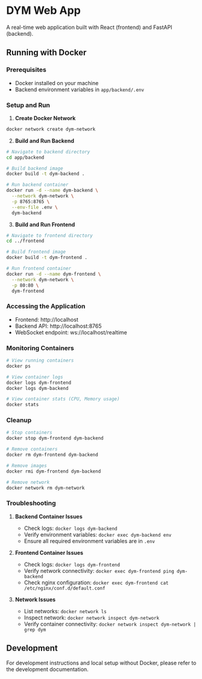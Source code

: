 # DYM Web App

A real-time web application built with React (frontend) and FastAPI (backend).

## Running with Docker

### Prerequisites

- Docker installed on your machine
- Backend environment variables in `app/backend/.env`

### Setup and Run

1. **Create Docker Network**
```bash
docker network create dym-network
```

2. **Build and Run Backend**
```bash
# Navigate to backend directory
cd app/backend

# Build backend image
docker build -t dym-backend .

# Run backend container
docker run -d --name dym-backend \
  --network dym-network \
  -p 8765:8765 \
  --env-file .env \
  dym-backend
```

3. **Build and Run Frontend**
```bash
# Navigate to frontend directory
cd ../frontend

# Build frontend image
docker build -t dym-frontend .

# Run frontend container
docker run -d --name dym-frontend \
  --network dym-network \
  -p 80:80 \
  dym-frontend
```

### Accessing the Application

- Frontend: http://localhost
- Backend API: http://localhost:8765
- WebSocket endpoint: ws://localhost/realtime

### Monitoring Containers

```bash
# View running containers
docker ps

# View container logs
docker logs dym-frontend
docker logs dym-backend

# View container stats (CPU, Memory usage)
docker stats
```

### Cleanup

```bash
# Stop containers
docker stop dym-frontend dym-backend

# Remove containers
docker rm dym-frontend dym-backend

# Remove images
docker rmi dym-frontend dym-backend

# Remove network
docker network rm dym-network
```

### Troubleshooting

1. **Backend Container Issues**
   - Check logs: `docker logs dym-backend`
   - Verify environment variables: `docker exec dym-backend env`
   - Ensure all required environment variables are in `.env`

2. **Frontend Container Issues**
   - Check logs: `docker logs dym-frontend`
   - Verify network connectivity: `docker exec dym-frontend ping dym-backend`
   - Check nginx configuration: `docker exec dym-frontend cat /etc/nginx/conf.d/default.conf`

3. **Network Issues**
   - List networks: `docker network ls`
   - Inspect network: `docker network inspect dym-network`
   - Verify container connectivity: `docker network inspect dym-network | grep dym`

## Development

For development instructions and local setup without Docker, please refer to the development documentation.
